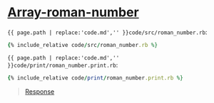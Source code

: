 # [Array-roman-number](code.zip)

`{{ page.path | replace:'code.md','' }}code/src/roman_number.rb`:

```rb
{% include_relative code/src/roman_number.rb %}
```

`{{ page.path | replace:'code.md','' }}code/print/roman_number.print.rb`:

```rb
{% include_relative code/print/roman_number.print.rb %}
```

> [Response](response/src/roman_number.rb)
